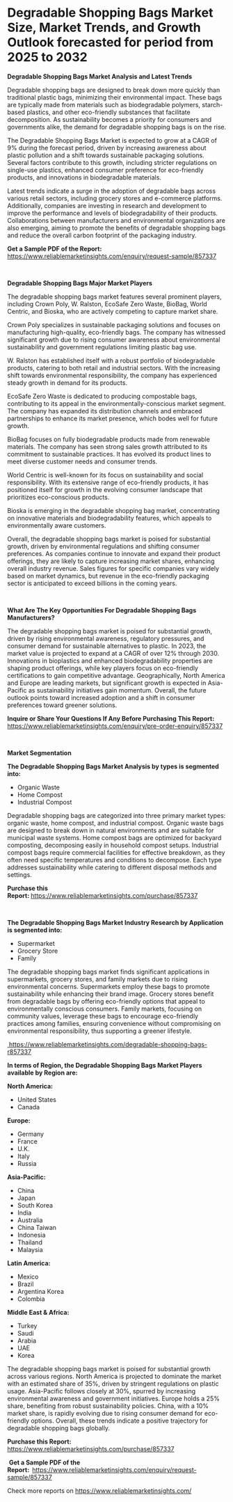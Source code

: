 <p><h1>Degradable Shopping Bags Market Size, Market Trends, and Growth Outlook forecasted for period from 2025 to 2032</h1></p><p><strong>Degradable Shopping Bags Market Analysis and Latest Trends</strong></p>
<p><p>Degradable shopping bags are designed to break down more quickly than traditional plastic bags, minimizing their environmental impact. These bags are typically made from materials such as biodegradable polymers, starch-based plastics, and other eco-friendly substances that facilitate decomposition. As sustainability becomes a priority for consumers and governments alike, the demand for degradable shopping bags is on the rise.</p><p>The Degradable Shopping Bags Market is expected to grow at a CAGR of 9% during the forecast period, driven by increasing awareness about plastic pollution and a shift towards sustainable packaging solutions. Several factors contribute to this growth, including stricter regulations on single-use plastics, enhanced consumer preference for eco-friendly products, and innovations in biodegradable materials.</p><p>Latest trends indicate a surge in the adoption of degradable bags across various retail sectors, including grocery stores and e-commerce platforms. Additionally, companies are investing in research and development to improve the performance and levels of biodegradability of their products. Collaborations between manufacturers and environmental organizations are also emerging, aiming to promote the benefits of degradable shopping bags and reduce the overall carbon footprint of the packaging industry.</p></p>
<p><strong>Get a Sample PDF of the Report:&nbsp;</strong> <a href="https://www.reliablemarketinsights.com/enquiry/request-sample/857337?utm_campaign=3124&utm_medium=2&utm_source=Github&utm_content=ia&utm_term=04042025&utm_id=degradable-shopping-bags">https://www.reliablemarketinsights.com/enquiry/request-sample/857337</a></p>
<p>&nbsp;</p>
<p><strong>Degradable Shopping Bags Major Market Players</strong></p>
<p><p>The degradable shopping bags market features several prominent players, including Crown Poly, W. Ralston, EcoSafe Zero Waste, BioBag, World Centric, and Bioska, who are actively competing to capture market share. </p><p>Crown Poly specializes in sustainable packaging solutions and focuses on manufacturing high-quality, eco-friendly bags. The company has witnessed significant growth due to rising consumer awareness about environmental sustainability and government regulations limiting plastic bag use. </p><p>W. Ralston has established itself with a robust portfolio of biodegradable products, catering to both retail and industrial sectors. With the increasing shift towards environmental responsibility, the company has experienced steady growth in demand for its products.</p><p>EcoSafe Zero Waste is dedicated to producing compostable bags, contributing to its appeal in the environmentally-conscious market segment. The company has expanded its distribution channels and embraced partnerships to enhance its market presence, which bodes well for future growth.</p><p>BioBag focuses on fully biodegradable products made from renewable materials. The company has seen strong sales growth attributed to its commitment to sustainable practices. It has evolved its product lines to meet diverse customer needs and consumer trends.</p><p>World Centric is well-known for its focus on sustainability and social responsibility. With its extensive range of eco-friendly products, it has positioned itself for growth in the evolving consumer landscape that prioritizes eco-conscious products.</p><p>Bioska is emerging in the degradable shopping bag market, concentrating on innovative materials and biodegradability features, which appeals to environmentally aware customers.</p><p>Overall, the degradable shopping bags market is poised for substantial growth, driven by environmental regulations and shifting consumer preferences. As companies continue to innovate and expand their product offerings, they are likely to capture increasing market shares, enhancing overall industry revenue. Sales figures for specific companies vary widely based on market dynamics, but revenue in the eco-friendly packaging sector is anticipated to exceed billions in the coming years.</p></p>
<p>&nbsp;</p>
<p><strong>What Are The Key Opportunities For Degradable Shopping Bags Manufacturers?</strong></p>
<p><p>The degradable shopping bags market is poised for substantial growth, driven by rising environmental awareness, regulatory pressures, and consumer demand for sustainable alternatives to plastic. In 2023, the market value is projected to expand at a CAGR of over 12% through 2030. Innovations in bioplastics and enhanced biodegradability properties are shaping product offerings, while key players focus on eco-friendly certifications to gain competitive advantage. Geographically, North America and Europe are leading markets, but significant growth is expected in Asia-Pacific as sustainability initiatives gain momentum. Overall, the future outlook points toward increased adoption and a shift in consumer preferences toward greener solutions.</p></p>
<p><strong>Inquire or Share Your Questions If Any Before Purchasing This Report:</strong> <a href="https://www.reliablemarketinsights.com/enquiry/pre-order-enquiry/857337?utm_campaign=3124&utm_medium=2&utm_source=Github&utm_content=ia&utm_term=04042025&utm_id=degradable-shopping-bags">https://www.reliablemarketinsights.com/enquiry/pre-order-enquiry/857337</a></p>
<p>&nbsp;</p>
<p><strong>Market Segmentation</strong></p>
<p><strong>The Degradable Shopping Bags Market Analysis by types is segmented into:</strong></p>
<p><ul><li>Organic Waste</li><li>Home Compost</li><li>Industrial Compost</li></ul></p>
<p><p>Degradable shopping bags are categorized into three primary market types: organic waste, home compost, and industrial compost. Organic waste bags are designed to break down in natural environments and are suitable for municipal waste systems. Home compost bags are optimized for backyard composting, decomposing easily in household compost setups. Industrial compost bags require commercial facilities for effective breakdown, as they often need specific temperatures and conditions to decompose. Each type addresses sustainability while catering to different disposal methods and settings.</p></p>
<p><strong>Purchase this Report:&nbsp;</strong><a href="https://www.reliablemarketinsights.com/purchase/857337?utm_campaign=3124&utm_medium=2&utm_source=Github&utm_content=ia&utm_term=04042025&utm_id=degradable-shopping-bags">https://www.reliablemarketinsights.com/purchase/857337</a></p>
<p>&nbsp;</p>
<p><strong>The Degradable Shopping Bags Market Industry Research by Application is segmented into:</strong></p>
<p><ul><li>Supermarket</li><li>Grocery Store</li><li>Family</li></ul></p>
<p><p>The degradable shopping bags market finds significant applications in supermarkets, grocery stores, and family markets due to rising environmental concerns. Supermarkets employ these bags to promote sustainability while enhancing their brand image. Grocery stores benefit from degradable bags by offering eco-friendly options that appeal to environmentally conscious consumers. Family markets, focusing on community values, leverage these bags to encourage eco-friendly practices among families, ensuring convenience without compromising on environmental responsibility, thus supporting a greener lifestyle.</p></p>
<p><a href="https://www.reliablemarketinsights.com/degradable-shopping-bags-r857337?utm_campaign=3124&utm_medium=2&utm_source=Github&utm_content=ia&utm_term=04042025&utm_id=degradable-shopping-bags">&nbsp;https://www.reliablemarketinsights.com/degradable-shopping-bags-r857337</a></p>
<p><strong>In terms of Region, the Degradable Shopping Bags Market Players available by Region are:</strong></p>
<p>
    <p> <strong> North America: </strong>
        <ul>
            <li>United States</li>
            <li>Canada</li>
        </ul>
        </p> 
    <p> <strong> Europe: </strong>
        <ul>
            <li>Germany</li>
            <li>France</li>
            <li>U.K.</li>
            <li>Italy</li>
            <li>Russia</li>
        </ul>
        </p> 
    <p> <strong> Asia-Pacific: </strong>
        <ul>
            <li>China</li>
            <li>Japan</li>
            <li>South Korea</li>
            <li>India</li>
            <li>Australia</li>
            <li>China Taiwan</li>
            <li>Indonesia</li>
            <li>Thailand</li>
            <li>Malaysia</li>
        </ul>
        </p> 
    <p> <strong> Latin America: </strong>
        <ul>
            <li>Mexico</li>
            <li>Brazil</li>
            <li>Argentina Korea</li>
            <li>Colombia</li>
        </ul>
        </p> 
    <p> <strong> Middle East & Africa: </strong>
        <ul>
            <li>Turkey</li>
            <li>Saudi</li>
            <li>Arabia</li>
            <li>UAE</li>
            <li>Korea</li>
        </ul>
    </p>
    </p>
<p><p>The degradable shopping bags market is poised for substantial growth across various regions. North America is projected to dominate the market with an estimated share of 35%, driven by stringent regulations on plastic usage. Asia-Pacific follows closely at 30%, spurred by increasing environmental awareness and government initiatives. Europe holds a 25% share, benefiting from robust sustainability policies. China, with a 10% market share, is rapidly evolving due to rising consumer demand for eco-friendly options. Overall, these trends indicate a positive trajectory for degradable shopping bags globally.</p></p>
<p><strong>Purchase this Report: </strong><a href="https://www.reliablemarketinsights.com/purchase/857337?utm_campaign=3124&utm_medium=2&utm_source=Github&utm_content=ia&utm_term=04042025&utm_id=degradable-shopping-bags">https://www.reliablemarketinsights.com/purchase/857337</a></p>
<p>&nbsp;<strong>Get a Sample PDF of the Report:&nbsp;&nbsp;</strong><a href="https://www.reliablemarketinsights.com/enquiry/request-sample/857337?utm_campaign=3124&utm_medium=2&utm_source=Github&utm_content=ia&utm_term=04042025&utm_id=degradable-shopping-bags">https://www.reliablemarketinsights.com/enquiry/request-sample/857337</a></p>
<p><strong></strong></p>
<p>Check more reports on <a href="https://www.reliablemarketinsights.com/?utm_campaign=3124&utm_medium=2&utm_source=Github&utm_content=ia&utm_term=04042025&utm_id=degradable-shopping-bags">https://www.reliablemarketinsights.com/</a></p>